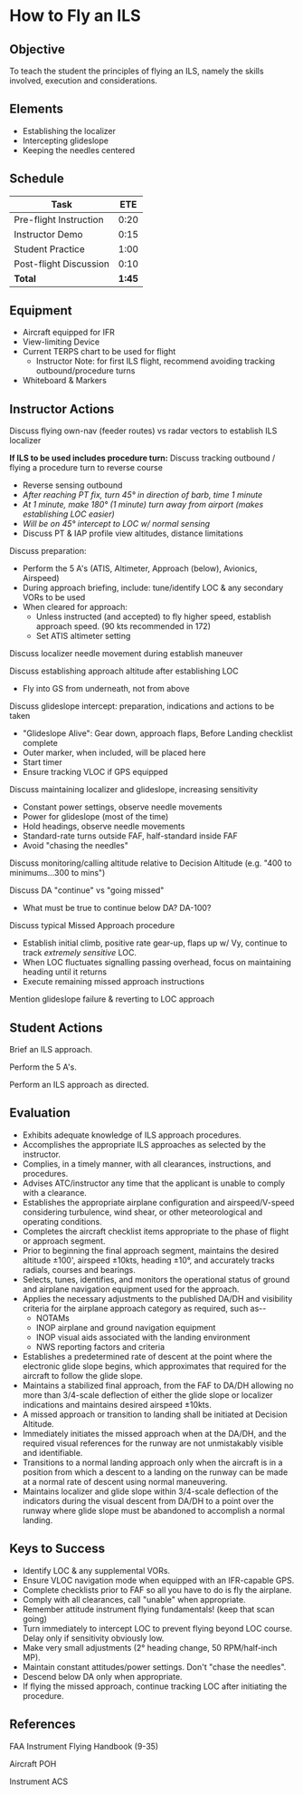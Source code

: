 # How to Fly an ILS

## Objective
To teach the student the principles of flying an ILS, namely the skills involved, execution and considerations.

## Elements
- Establishing the localizer
- Intercepting glideslope
- Keeping the needles centered

## Schedule

| Task | ETE |
| ---- | --- |
| Pre-flight Instruction | 0:20 |
| Instructor Demo | 0:15 |
| Student Practice | 1:00 |
| Post-flight Discussion | 0:10 |
| **Total** | **1:45** |

## Equipment
- Aircraft equipped for IFR
- View-limiting Device
- Current TERPS chart to be used for flight
    - Instructor Note: for first ILS flight, recommend avoiding tracking outbound/procedure turns
- Whiteboard & Markers

## Instructor Actions
Discuss flying own-nav (feeder routes) vs radar vectors to establish ILS localizer

**If ILS to be used includes procedure turn:** Discuss tracking outbound / flying a procedure turn to reverse course
- Reverse sensing outbound
- _After reaching PT fix, turn 45° in direction of barb, time 1 minute_
- _At 1 minute, make 180° (1 minute) turn away from airport (makes establishing LOC easier)_
- _Will be on 45° intercept to LOC w/ normal sensing_
- Discuss PT & IAP profile view altitudes, distance limitations

Discuss preparation:
- Perform the 5 A's (ATIS, Altimeter, Approach (below), Avionics, Airspeed)
- During approach briefing, include: tune/identify LOC & any secondary VORs to be used
- When cleared for approach:
    - Unless instructed (and accepted) to fly higher speed, establish approach speed. (90 kts recommended in 172)
    - Set ATIS altimeter setting

Discuss localizer needle movement during establish maneuver

Discuss establishing approach altitude after establishing LOC
- Fly into GS from underneath, not from above

Discuss glideslope intercept: preparation, indications and actions to be taken
- "Glideslope Alive": Gear down, approach flaps, Before Landing checklist complete
- Outer marker, when included, will be placed here
- Start timer
- Ensure tracking VLOC if GPS equipped

Discuss maintaining localizer and glideslope, increasing sensitivity
- Constant power settings, observe needle movements
- Power for glideslope (most of the time)
- Hold headings, observe needle movements
- Standard-rate turns outside FAF, half-standard inside FAF
- Avoid "chasing the needles"

Discuss monitoring/calling altitude relative to Decision Altitude (e.g. "400 to minimums...300 to mins")

Discuss DA "continue" vs "going missed"
- What must be true to continue below DA? DA-100?

Discuss typical Missed Approach procedure
- Establish initial climb, positive rate gear-up, flaps up w/ Vy, continue to track _extremely sensitive_ LOC.
- When LOC fluctuates signalling passing overhead, focus on maintaining heading until it returns
- Execute remaining missed approach instructions

Mention glideslope failure & reverting to LOC approach

## Student Actions

Brief an ILS approach.

Perform the 5 A's.

Perform an ILS approach as directed.

## Evaluation

- Exhibits adequate knowledge of ILS approach procedures.
- Accomplishes the appropriate ILS approaches as selected by the instructor.
- Complies, in a timely manner, with all clearances, instructions, and procedures.
- Advises ATC/instructor any time that the applicant is unable to comply with a clearance.
- Establishes the appropriate airplane configuration and airspeed/V-speed considering turbulence, wind shear, or other meteorological and operating conditions.
- Completes the aircraft checklist items appropriate to the phase of flight or approach segment.
- Prior to beginning the final approach segment, maintains the desired altitude ±100', airspeed ±10kts, heading ±10°, and accurately tracks radials, courses and bearings.
- Selects, tunes, identifies, and monitors the operational status of ground and airplane navigation equipment used for the approach.
- Applies the necessary adjustments to the published DA/DH and visibility criteria for the airplane approach category as required, such as--
    - NOTAMs
    - INOP airplane and ground navigation equipment
    - INOP visual aids associated with the landing environment
    - NWS reporting factors and criteria
- Establishes a predetermined rate of descent at the point where the electronic glide slope begins, which approximates that required for the aircraft to follow the glide slope.
- Maintains a stabilized final approach, from the FAF to DA/DH allowing no more than 3/4-scale deflection of either the glide slope or localizer indications and maintains desired airspeed ±10kts.
- A missed approach or transition to landing shall be initiated at Decision Altitude.
- Immediately initiates the missed approach when at the DA/DH, and the required visual references for the runway are not unmistakably visible and identifiable.
- Transitions to a normal landing approach only when the aircraft is in a position from which a descent to a landing on the runway can be made at a normal rate of descent using normal maneuvering.
- Maintains localizer and glide slope within 3/4-scale deflection of the indicators during the visual descent from DA/DH to a point over the runway where glide slope must be abandoned to accomplish a normal landing.

## Keys to Success
- Identify LOC & any supplemental VORs.
- Ensure VLOC navigation mode when equipped with an IFR-capable GPS.
- Complete checklists prior to FAF so all you have to do is fly the airplane.
- Comply with all clearances, call "unable" when appropriate.
- Remember attitude instrument flying fundamentals! (keep that scan going)
- Turn immediately to intercept LOC to prevent flying beyond LOC course. Delay only if sensitivity obviously low.
- Make very small adjustments (2° heading change, 50 RPM/half-inch MP).
- Maintain constant attitudes/power settings. Don't "chase the needles".
- Descend below DA only when appropriate.
- If flying the missed approach, continue tracking LOC after initiating the procedure.

## References

FAA Instrument Flying Handbook (9-35)

Aircraft POH

Instrument ACS